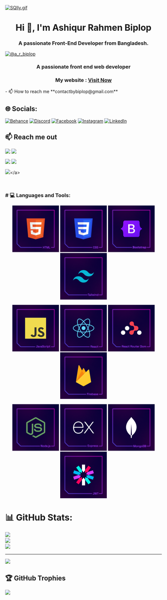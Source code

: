 [![SQIly.gif](https://s11.gifyu.com/images/SQIly.gif)](https://gifyu.com/image/SQIly)

<h1 align="center">Hi 👋, I'm Ashiqur Rahmen Biplop</h1>
<h3 align="center">A passionate Front-End Developer from Bangladesh.</h3>


<p align="left"> <a href="https://twitter.com/@a_r_biplop" target="blank"><img src="https://img.shields.io/twitter/follow/@a_r_biplop?logo=twitter&style=for-the-badge" alt="@a_r_biplop" /></a> </p>
<h3 align="center">A passionate front end web developer</h3>
<h3 align="center">My website : <a href="https://portfolio-ashiqur-rahman-biplop.netlify.app" rel="follow" >Visit Now</a></h3>
- 📫 How to reach me **contactbybiplop@gmail.com**

## 🌐 Socials:
[![Behance](https://img.shields.io/badge/Behance-1769ff?logo=behance&logoColor=white)](https://behance.net/https://www.behance.net/ashiqur-r-biplop) [![Discord](https://img.shields.io/badge/Discord-%237289DA.svg?logo=discord&logoColor=white)](https://discord.gg/ashiqurrahmanbiplop) [![Facebook](https://img.shields.io/badge/Facebook-%231877F2.svg?logo=Facebook&logoColor=white)](https://facebook.com/https://www.facebook.com/BBTT.biplop22/) [![Instagram](https://img.shields.io/badge/Instagram-%23E4405F.svg?logo=Instagram&logoColor=white)](https://instagram.com/https://www.instagram.com/mohammad_ashiqur_rahman_biplop/) [![LinkedIn](https://img.shields.io/badge/LinkedIn-%230077B5.svg?logo=linkedin&logoColor=white)](https://linkedin.com/in/https://www.linkedin.com/in/ashiqur-r-biplop/) 
<br />

## :mailbox: Reach me out

 [<a href="" align="center"><img height="75" src="https://i.ibb.co/mSWzG5k/Linkedin.png">](https://www.linkedin.com/in/ashiqur-r-biplop/)</a>
 [<img height="75" src="https://i.ibb.co/MkLPMvs/Facebook.png">](https://www.facebook.com/ashiqur-r-biplop/)
 
  <a  href="https://www.linkedin.com/in/ashiqur-r-biplop"><img height="75" src="https://i.ibb.co/mSWzG5k/Linkedin.png"></a>
  <a href="https://www.facebook.com/ashiqur-r-biplop/"><img height="75" src="https://i.ibb.co/MkLPMvs/Facebook.png"></a>
  
   [<a><img height="75" src="https://i.ibb.co/BnJqQDY/Twitter.png">](https://twitter.com//@a_r_biplop")</a>
  
<br />

<h3 align="left"> # 💻 Languages and Tools:</h3>
<p align="center">
<img height="150" src="https://raw.githubusercontent.com/ProgrammingHero1/ProgrammingHero1/main/image/HTML.png"/>
<img height="150" src="https://raw.githubusercontent.com/ProgrammingHero1/ProgrammingHero1/main/image/CSS.png"/>
<img height="150" src="https://raw.githubusercontent.com/ProgrammingHero1/ProgrammingHero1/main/image/Bootstrap.png"/>
<img height="150" src="https://raw.githubusercontent.com/ProgrammingHero1/ProgrammingHero1/main/image/Tailwind.png"/>
</p>
<p align="center">
<img height="150" src="https://raw.githubusercontent.com/ProgrammingHero1/ProgrammingHero1/main/image/JavaScript.png"/>
<img height="150" src="https://raw.githubusercontent.com/ProgrammingHero1/ProgrammingHero1/main/image/React.png"/>
<img height="150" src="https://raw.githubusercontent.com/ProgrammingHero1/ProgrammingHero1/main/image/ReactRouterDom.png"/>
<img height="150" src="https://raw.githubusercontent.com/ProgrammingHero1/ProgrammingHero1/main/image/Firebase.png"/>
</p>
<p align="center">
<img height="150" src="https://raw.githubusercontent.com/ProgrammingHero1/ProgrammingHero1/main/image/Nodejs.png"/>
<img height="150" src="https://raw.githubusercontent.com/ProgrammingHero1/ProgrammingHero1/main/image/Express.png"/>
<img height="150" src="https://raw.githubusercontent.com/ProgrammingHero1/ProgrammingHero1/main/image/MongoDB.png"/>
<img height="150" src="https://raw.githubusercontent.com/ProgrammingHero1/ProgrammingHero1/main/image/JWT.png"/>
</p>

# 📊 GitHub Stats:
![](https://github-readme-stats.vercel.app/api?username=AbtahiHasan&theme=radical&hide_border=false&include_all_commits=true&count_private=true)<br/>
![](https://github-readme-streak-stats.herokuapp.com/?user=AbtahiHasan&theme=radical&hide_border=false)<br/>
![](https://github-readme-stats.vercel.app/api/top-langs/?username=AbtahiHasan&theme=radical&hide_border=false&include_all_commits=true&count_private=true&layout=compact)

---
[![](https://visitcount.itsvg.in/api?id=ashiqur-r-biplop&icon=0&color=0)](https://visitcount.itsvg.in)
## 🏆 GitHub Trophies
![](https://github-profile-trophy.vercel.app/?username=AbtahiHasan&theme=radical&no-frame=false&no-bg=true&margin-w=4)
<!-- Proudly created with GPRM ( https://gprm.itsvg.in ) -->
